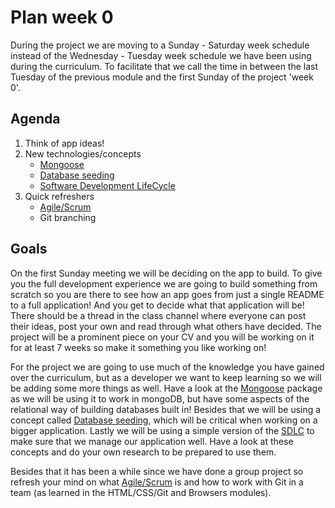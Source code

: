# Plan week 0

During the project we are moving to a Sunday - Saturday week schedule instead of the Wednesday - Tuesday week schedule we have been using during the curriculum. To facilitate that we call the time in between the last Tuesday of the previous module and the first Sunday of the project 'week 0'.

## Agenda
1. Think of app ideas!
2. New technologies/concepts
    - [Mongoose](https://mongoosejs.com/)
    - [Database seeding](https://codeigniter4.github.io/userguide/dbmgmt/seeds.html)
    - [Software Development LifeCycle](https://hackyourfuture.github.io/study/#/software-development/SDLC)
3. Quick refreshers
    - [Agile/Scrum](https://study.hackyourfuture.net/#/software-development/agile)
    - Git branching

## Goals
On the first Sunday meeting we will be deciding on the app to build. To give you the full development experience we are going to build something from scratch so you are there to see how an app goes from just a single README to a full application! And you get to decide what that application will be! There should be a thread in the class channel where everyone can post their ideas, post your own and read through what others have decided. The project will be a prominent piece on your CV and you will be working on it for at least 7 weeks so make it something you like working on!

For the project we are going to use much of the knowledge you have gained over the curriculum, but as a developer we want to keep learning so we will be adding some more things as well. Have a look at the [Mongoose](https://mongoosejs.com/) package as we will be using it to work in mongoDB, but have some aspects of the relational way of building databases built in! Besides that we will be using a concept called [Database seeding](https://codeigniter4.github.io/userguide/dbmgmt/seeds.html), which will be critical when working on a bigger application. Lastly we will be using a simple version of the [SDLC](https://hackyourfuture.github.io/study/#/software-development/SDLC) to make sure that we manage our application well. Have a look at these concepts and do your own research to be prepared to use them.

Besides that it has been a while since we have done a group project so refresh your mind on what [Agile/Scrum](https://study.hackyourfuture.net/#/software-development/agile) is and how to work with Git in a team (as learned in the HTML/CSS/Git and Browsers modules).
